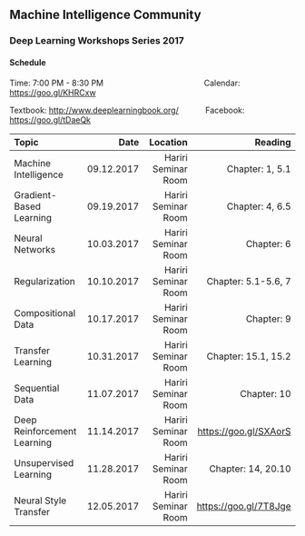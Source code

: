 ## Machine Intelligence Community 
### Deep Learning Workshops Series 2017

#### Schedule
Time: 7:00 PM - 8:30 PM &nbsp;&nbsp;&nbsp;&nbsp;&nbsp;&nbsp;&nbsp;&nbsp;&nbsp;&nbsp;&nbsp;&nbsp;&nbsp;&nbsp;&nbsp;&nbsp;&nbsp;&nbsp;&nbsp;&nbsp;&nbsp;&nbsp;&nbsp;&nbsp;&nbsp;&nbsp;&nbsp;&nbsp;&nbsp;&nbsp;&nbsp;&nbsp;&nbsp;&nbsp;&nbsp;&nbsp;&nbsp;&nbsp;&nbsp;&nbsp;&nbsp;&nbsp;&nbsp; Calendar: https://goo.gl/KHRCxw

Textbook: http://www.deeplearningbook.org/ &nbsp;&nbsp;&nbsp;&nbsp;&nbsp;&nbsp;&nbsp;&nbsp;&nbsp;&nbsp; Facebook: https://goo.gl/tDaeQk

| Topic                       | Date        |    Location         | Reading               |
|:----------------------------| -----------:| -------------------:| ---------------------:|
| Machine Intelligence        | 09.12.2017  | Hariri Seminar Room | Chapter: 1, 5.1       | 
| Gradient-Based Learning     | 09.19.2017  | Hariri Seminar Room | Chapter: 4, 6.5       |
| Neural Networks             | 10.03.2017  | Hariri Seminar Room | Chapter: 6            |
| Regularization              | 10.10.2017  | Hariri Seminar Room | Chapter: 5.1-5.6, 7   |
| Compositional Data          | 10.17.2017  | Hariri Seminar Room | Chapter: 9            |
| Transfer Learning           | 10.31.2017  | Hariri Seminar Room | Chapter: 15.1, 15.2   |
| Sequential Data             | 11.07.2017  | Hariri Seminar Room | Chapter: 10           |
| Deep Reinforcement Learning | 11.14.2017  | Hariri Seminar Room | https://goo.gl/SXAorS |
| Unsupervised Learning       | 11.28.2017  | Hariri Seminar Room | Chapter: 14, 20.10    |
| Neural Style Transfer       | 12.05.2017  | Hariri Seminar Room | https://goo.gl/7T8Jge |
